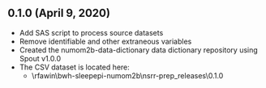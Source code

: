 ## 0.1.0 (April 9, 2020)

- Add SAS script to process source datasets
- Remove identifiable and other extraneous variables
- Created the numom2b-data-dictionary data dictionary repository using Spout v1.0.0
- The CSV dataset is located here:
    - \\rfawin\bwh-sleepepi-numom2b\nsrr-prep\_releases\0.1.0
